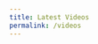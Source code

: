 ```yaml
---
title: Latest Videos
permalink: /videos
---
```


<div id="ytplayer"></div>

<script>
  var tag = document.createElement('script');
  tag.src = "https://www.youtube.com/player_api";
  var firstScriptTag = document.getElementsByTagName('script')[0];
  firstScriptTag.parentNode.insertBefore(tag, firstScriptTag);
  var player;
  function onYouTubePlayerAPIReady() {
    player = new YT.Player(<iframe src="https://www.youtube.com/embed/?listType=user_uploads&list=UCW_dsmLJe5dIrVw34y9IOew" width="480" height="400"></iframe>);
  }
</script
